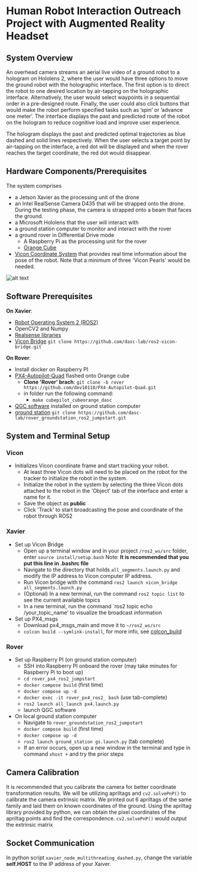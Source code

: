 # Human Robot Interaction Outreach Project with Augmented Reality Headset

## System Overview
An overhead camera streams an aerial live video of a ground robot to a hologram on Hololens 2, where the user would have three options to move the ground robot with the holographic interface. The first option is to direct the robot to one desired location by air-tapping on the holographic interface. Alternatively, the user would select waypoints in a sequential order in a pre-designed route. Finally, the user could also click buttons that would make the robot perform specified tasks such as ’spin’ or ’advance one meter’. The interface displays the past and predicted route of the robot on the hologram to reduce cognitive load and improve user experience.

The hologram displays the past and predicted optimal trajectories as blue dashed and solid lines respectively. When the user selects a target point by air-tapping on the interface, a red dot will be displayed and when the rover reaches the target coordinate, the red dot would disappear.

## Hardware Components/Prerequisites
The system comprises 
- a Jetson Xavier as the processing unit of the drone
- an Intel RealSense Camera D435  that will be strapped onto the drone. During the testing phase, the camera is strapped onto a beam that faces the ground.
- a Microsoft Hololens that the user will interact with
- a ground station computer to monitor and interact with the rover
- a ground rover in Differential Drive mode
  - A Raspberry Pi as the processing unit for the rover
  - [Orange Cube](https://docs.px4.io/main/en/flight_controller/cubepilot_cube_orange.html)
- [Vicon Coordinate System](https://www.vicon.com/) that provides real time information about the pose of the robot. Note that a minimum of three 'Vicon Pearls' would be needed.

![alt text](rover.png)

## Software Prerequisites
**On Xavier**:
- [Robot Operating System 2 (ROS2)](https://docs.ros.org/en/foxy/index.html)
- OpenCV2 and Numpy
- [Realsense libraries](https://github.com/IntelRealSense/librealsense)
- [Vicon Bridge](https://github.com/dasc-lab/ros2-vicon-bridge) `git clone https://github.com/dasc-lab/ros2-vicon-bridge.git`

**On Rover**:
- Install docker on Raspberry PI 
- [PX4-Autopilot-Quad](https://github.com/dev10110/PX4-Autopilot-Quad/tree/rover) flashed onto Orange cube
  - **Clone 'Rover' brach**: `git clone -b rover https://github.com/dev10110/PX4-Autopilot-Quad.git`
  - in folder run the following command:
     - `make cubepilot_cubeorange_dasc`
- [QGC software](https://docs.qgroundcontrol.com/master/en/qgc-user-guide/getting_started/download_and_install.html) installed on ground station computer
- [ground station](https://github.com/dasc-lab/rover_groundstation_ros2_jumpstart) `git clone https://github.com/dasc-lab/rover_groundstation_ros2_jumpstart.git`

## System and Terminal Setup
### Vicon
* Initializes Vicon coordinate frame and start tracking your robot.
  * At least three Vicon dots will need to be placed on the robot for the tracker to initialize the robot in the system.
  * Initialize the robot in the system by selecting the three Vicon dots attached to the robot in the 'Object' tab of the interface and enter a name for it.
  * Save the object as **public**
  * Click 'Track' to start broadcasting the pose and coordinate of the robot through ROS2
### Xavier
* Set up Vicon Bridge
  * Open up a terminal window and in your project `/ros2_ws/src` folder,  enter `source install/setup.bash` Note: **It is recommended that you put this line in .bashrc file**
  * Navigate to the directory that holds `all_segments.launch.py` and modify the IP address to Vicon computer IP address.
  * Run Vicon bridge with the command `ros2 launch vicon_bridge all_segments.launch.py`
  * (Optional) In a new terminal, run the command `ros2 topic list` to see the current available topics
  * In a new terminal, run the command `ros2 topic echo /your_topic_name' to visualize the broadcast information
* Set up PX4_msgs
   * Download px4_msgs_main and move it to `~/ros2_ws/src`
   * `colcon build --symlink-install`, for more info, see [colcon_build](https://docs.ros.org/en/foxy/Tutorials/Beginner-Client-Libraries/Colcon-Tutorial.html)
### Rover
* Set up Raspberry PI (on ground station computer)
  * SSH into Raspberry PI onboard the rover (may take minutes for Raspberry Pi to boot up)
  * `cd rover_px4_ros2_jumpstart`
  * `docker compose build` (first time)
  * `docker compose up -d`
  * `docker exec -it rover_px4_ros2_ bash` (use tab-complete)
  * `ros2 launch all_launch px4.launch.py`
  * launch QGC software
* On local ground station computer
  * Navigate to `rover_groundstation_ros2_jumpstart`
  * `docker compose build` (first time)
  * `docker compose up -d`
  * `ros2 launch ground_station gs.launch.py` (tab complete)
  * If an error occurs, open up a new window in the terminal and type in command  `xhost +` and try the prior steps
## Camera Calibration
It is recommended that you calibrate the camera for better coordinate transformation results. We will be utilizing apriltags and `cv2.solvePnP()` to calibrate the camera extrinsic matrix. We printed out 6 apriltags of the same family and laid them on known coordinates of the ground. Using the apriltag library provided by python, we can obtain the pixel coordinates of the apriltag points and find the correspondence. `cv2.solvePnP()` would output the extrinsic matrix
## Socket Communication
In python script `xavier_node_multithreading_dashed.py`, change the variable **self.HOST** to the IP address of your Xaiver.
